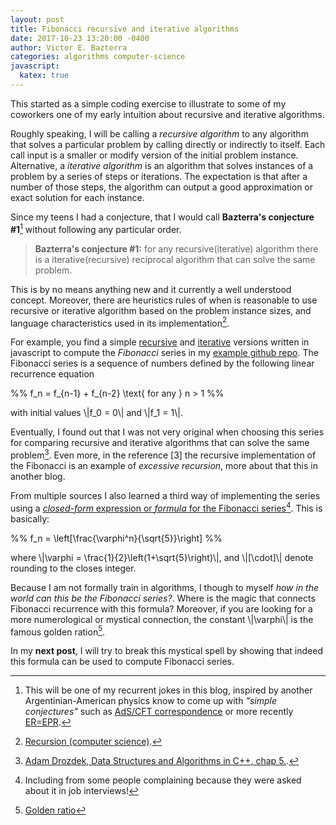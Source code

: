 ```yaml
---
layout: post
title: Fibonacci recursive and iterative algorithms
date: 2017-10-23 13:20:00 -0400
author: Victor E. Bazterra
categories: algorithms computer-science
javascript:
  katex: true
---
```


This started as a simple coding exercise to illustrate to some of my coworkers one of my early intuition about recursive and iterative algorithms.

Roughly speaking, I will be calling a *recursive algorithm* to any algorithm that solves a particular problem by calling directly or indirectly to itself. Each call input is a smaller or modify version of the initial problem instance. Alternative, a *iterative algorithm* is an algorithm that solves instances of a problem by a series of steps or iterations. The expectation is that after a number of those steps, the algorithm can output a good approximation or exact solution for each instance.

Since my teens I had a conjecture, that I would call **Bazterra's conjecture #1**[^1] without following any particular order.

> **Bazterra's conjecture #1:** for any recursive(iterative) algorithm there is a iterative(recursive) reciprocal algorithm that can solve the same problem.

This is by no means anything new and it currently a well understood concept. Moreover, there are heuristics rules of when is reasonable to use recursive or iterative algorithm based on the problem instance sizes, and language characteristics used in its implementation[^2].

For example, you find a simple [recursive](https://github.com/baites/examples/blob/master/algorithms/javascript/RecursiveFibonacci.js) and [iterative](https://github.com/baites/examples/blob/master/algorithms/javascript/IterativeFibonacci.js) versions written in javascript to compute the *Fibonacci* series in my [example github repo](https://github.com/baites/examples). The Fibonacci series is a sequence of numbers defined by the following linear recurrence equation

<p>%%
f_n = f_{n-1} + f_{n-2} \text{   for any   } n > 1
%%</p>

with initial values \\|f_0 = 0\\| and \\|f_1 = 1\\|.

Eventually, I found out that I was not very original when choosing this series for comparing recursive and iterative algorithms that can solve the same problem[^3]. Even more, in the reference [3] the recursive implementation of the Fibonacci is an example of *excessive recursion*, more about that this in another blog.

From multiple sources I also learned a third way of implementing the series using a [*closed-form* expression or *formula* for the Fibonacci series](https://github.com/baites/examples/blob/master/algorithms/javascript/CloseFormFibonacci.js)[^4]. This is basically:

<p>%%
f_n = \left[\frac{\varphi^n}{\sqrt{5}}\right]
%%</p>

where \\|\varphi = \frac{1}{2}\left(1+\sqrt{5}\right)\\|, and \\|[\cdot]\\| denote rounding to the closes integer.

Because I am not formally train in algorithms, I though to myself *how in the world can this be the Fibonacci series?*. Where is the magic that connects Fibonacci recurrence with this formula? Moreover, if you are looking for a more numerological or mystical connection, the constant \\|\varphi\\| is the famous golden ration[^5].

In my **next post**, I will try to break this mystical spell by showing that indeed this formula can be used to compute Fibonacci series.

[^1]: This will be one of my recurrent jokes in this blog, inspired by another Argentinian-American physics know to come up with *"simple conjectures"* such as [AdS/CFT correspondence](https://en.wikipedia.org/wiki/AdS/CFT_correspondence) or more recently [ER=EPR](https://en.wikipedia.org/wiki/ER%3DEPR).

[^2]: [Recursion (computer science)](https://en.wikipedia.org/wiki/Recursion_(computer_science)).

[^3]: [Adam Drozdek, Data Structures and Algorithms in C++, chap 5.](https://www.amazon.com/Data-Structures-Algorithms-Adam-Drozdek/dp/1133608426).

[^4]: Including from some people complaining because they were asked about it in job interviews!

[^5]: [Golden ratio](https://en.wikipedia.org/wiki/Golden_ratio)
